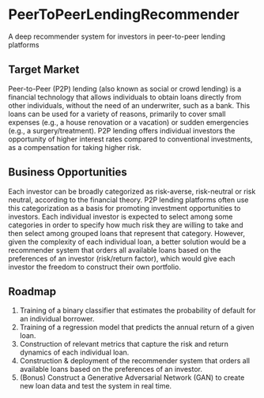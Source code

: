 # PeerToPeerLendingRecommender
A deep recommender system for investors in peer-to-peer lending platforms

## Target Market
Peer-to-Peer (P2P) lending (also known as social or crowd lending) is a financial technology that allows individuals to obtain loans directly from other individuals, without the need of an underwriter, such as a bank. This loans can be used for a variety of reasons, primarily to cover small expenses (e.g., a house renovation or a vacation) or sudden emergencies (e.g., a surgery/treatment). P2P lending offers individual investors the opportunity of higher interest rates compared to conventional investments, as a compensation for taking higher risk.

## Business Opportunities
Each investor can be broadly categorized as risk-averse, risk-neutral or risk neutral, according to the financial theory. P2P lending platforms often use this categorization as a basis for promoting investment opportunities to investors. Each individual investor is expected to select among some categories in order to specify how much risk they are willing to take and then select among grouped loans that represent that category. However, given the complexity of each individual loan, a better solution would be a recommender system that orders all available loans based on the preferences of an investor (risk/return factor), which would give each investor the freedom to construct their own portfolio.

## Roadmap
1. Training of a binary classifier that estimates the probability of default for an individual borrower.
2. Training of a regression model that predicts the annual return of a given loan.
3. Construction of relevant metrics that capture the risk and return dynamics of each individual loan.
4. Construction & deployment of the recommender system that orders all available loans based on the preferences of an investor.
5. (Bonus) Construct a Generative Adversarial Network (GAN) to create new loan data and test the system in real time.
   
